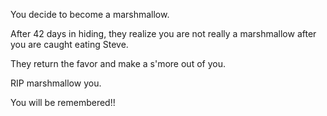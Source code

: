You decide to become a marshmallow.

After 42 days in hiding, they realize you are not really a marshmallow after you are caught eating Steve.

They return the favor and make a s'more out of you.

RIP marshmallow you.

You will be remembered!!